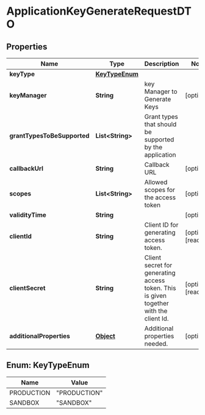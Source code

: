 

# ApplicationKeyGenerateRequestDTO

## Properties

Name | Type | Description | Notes
------------ | ------------- | ------------- | -------------
**keyType** | [**KeyTypeEnum**](#KeyTypeEnum) |  | 
**keyManager** | **String** | key Manager to Generate Keys |  [optional]
**grantTypesToBeSupported** | **List&lt;String&gt;** | Grant types that should be supported by the application | 
**callbackUrl** | **String** | Callback URL |  [optional]
**scopes** | **List&lt;String&gt;** | Allowed scopes for the access token |  [optional]
**validityTime** | **String** |  |  [optional]
**clientId** | **String** | Client ID for generating access token. |  [optional] [readonly]
**clientSecret** | **String** | Client secret for generating access token. This is given together with the client Id. |  [optional] [readonly]
**additionalProperties** | [**Object**](.md) | Additional properties needed. |  [optional]



## Enum: KeyTypeEnum

Name | Value
---- | -----
PRODUCTION | &quot;PRODUCTION&quot;
SANDBOX | &quot;SANDBOX&quot;



